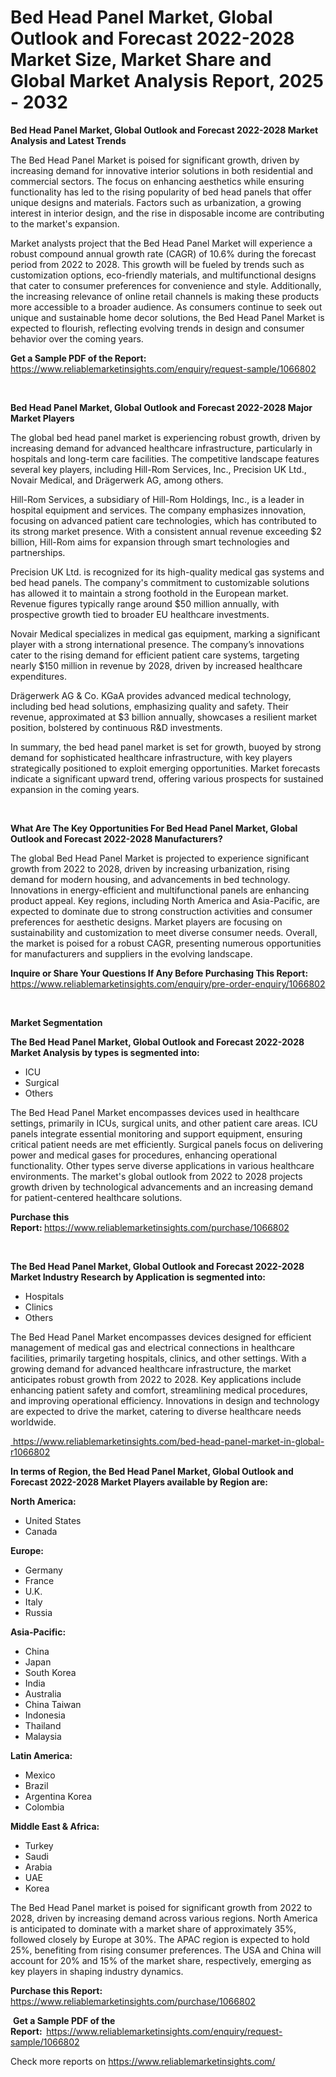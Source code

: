 <p><h1>Bed Head Panel Market, Global Outlook and Forecast 2022-2028 Market Size, Market Share and Global Market Analysis Report, 2025 - 2032</h1></p><p><strong>Bed Head Panel Market, Global Outlook and Forecast 2022-2028 Market Analysis and Latest Trends</strong></p>
<p><p>The Bed Head Panel Market is poised for significant growth, driven by increasing demand for innovative interior solutions in both residential and commercial sectors. The focus on enhancing aesthetics while ensuring functionality has led to the rising popularity of bed head panels that offer unique designs and materials. Factors such as urbanization, a growing interest in interior design, and the rise in disposable income are contributing to the market's expansion.</p><p>Market analysts project that the Bed Head Panel Market will experience a robust compound annual growth rate (CAGR) of 10.6% during the forecast period from 2022 to 2028. This growth will be fueled by trends such as customization options, eco-friendly materials, and multifunctional designs that cater to consumer preferences for convenience and style. Additionally, the increasing relevance of online retail channels is making these products more accessible to a broader audience. As consumers continue to seek out unique and sustainable home decor solutions, the Bed Head Panel Market is expected to flourish, reflecting evolving trends in design and consumer behavior over the coming years.</p></p>
<p><strong>Get a Sample PDF of the Report:&nbsp;</strong> <a href="https://www.reliablemarketinsights.com/enquiry/request-sample/1066802?utm_campaign=3258&utm_medium=2&utm_source=Github&utm_content=ia&utm_term=21032025&utm_id=bed-head-panel-market-global-outlook-and-forecast-2022-2028">https://www.reliablemarketinsights.com/enquiry/request-sample/1066802</a></p>
<p>&nbsp;</p>
<p><strong>Bed Head Panel Market, Global Outlook and Forecast 2022-2028 Major Market Players</strong></p>
<p><p>The global bed head panel market is experiencing robust growth, driven by increasing demand for advanced healthcare infrastructure, particularly in hospitals and long-term care facilities. The competitive landscape features several key players, including Hill-Rom Services, Inc., Precision UK Ltd., Novair Medical, and Drägerwerk AG, among others.</p><p>Hill-Rom Services, a subsidiary of Hill-Rom Holdings, Inc., is a leader in hospital equipment and services. The company emphasizes innovation, focusing on advanced patient care technologies, which has contributed to its strong market presence. With a consistent annual revenue exceeding $2 billion, Hill-Rom aims for expansion through smart technologies and partnerships.</p><p>Precision UK Ltd. is recognized for its high-quality medical gas systems and bed head panels. The company's commitment to customizable solutions has allowed it to maintain a strong foothold in the European market. Revenue figures typically range around $50 million annually, with prospective growth tied to broader EU healthcare investments.</p><p>Novair Medical specializes in medical gas equipment, marking a significant player with a strong international presence. The company’s innovations cater to the rising demand for efficient patient care systems, targeting nearly $150 million in revenue by 2028, driven by increased healthcare expenditures.</p><p>Drägerwerk AG & Co. KGaA provides advanced medical technology, including bed head solutions, emphasizing quality and safety. Their revenue, approximated at $3 billion annually, showcases a resilient market position, bolstered by continuous R&D investments.</p><p>In summary, the bed head panel market is set for growth, buoyed by strong demand for sophisticated healthcare infrastructure, with key players strategically positioned to exploit emerging opportunities. Market forecasts indicate a significant upward trend, offering various prospects for sustained expansion in the coming years.</p></p>
<p>&nbsp;</p>
<p><strong>What Are The Key Opportunities For Bed Head Panel Market, Global Outlook and Forecast 2022-2028 Manufacturers?</strong></p>
<p><p>The global Bed Head Panel Market is projected to experience significant growth from 2022 to 2028, driven by increasing urbanization, rising demand for modern housing, and advancements in bed technology. Innovations in energy-efficient and multifunctional panels are enhancing product appeal. Key regions, including North America and Asia-Pacific, are expected to dominate due to strong construction activities and consumer preferences for aesthetic designs. Market players are focusing on sustainability and customization to meet diverse consumer needs. Overall, the market is poised for a robust CAGR, presenting numerous opportunities for manufacturers and suppliers in the evolving landscape.</p></p>
<p><strong>Inquire or Share Your Questions If Any Before Purchasing This Report:</strong> <a href="https://www.reliablemarketinsights.com/enquiry/pre-order-enquiry/1066802?utm_campaign=3258&utm_medium=2&utm_source=Github&utm_content=ia&utm_term=21032025&utm_id=bed-head-panel-market-global-outlook-and-forecast-2022-2028">https://www.reliablemarketinsights.com/enquiry/pre-order-enquiry/1066802</a></p>
<p>&nbsp;</p>
<p><strong>Market Segmentation</strong></p>
<p><strong>The Bed Head Panel Market, Global Outlook and Forecast 2022-2028 Market Analysis by types is segmented into:</strong></p>
<p><ul><li>ICU</li><li>Surgical</li><li>Others</li></ul></p>
<p><p>The Bed Head Panel Market encompasses devices used in healthcare settings, primarily in ICUs, surgical units, and other patient care areas. ICU panels integrate essential monitoring and support equipment, ensuring critical patient needs are met efficiently. Surgical panels focus on delivering power and medical gases for procedures, enhancing operational functionality. Other types serve diverse applications in various healthcare environments. The market's global outlook from 2022 to 2028 projects growth driven by technological advancements and an increasing demand for patient-centered healthcare solutions.</p></p>
<p><strong>Purchase this Report:&nbsp;</strong><a href="https://www.reliablemarketinsights.com/purchase/1066802?utm_campaign=3258&utm_medium=2&utm_source=Github&utm_content=ia&utm_term=21032025&utm_id=bed-head-panel-market-global-outlook-and-forecast-2022-2028">https://www.reliablemarketinsights.com/purchase/1066802</a></p>
<p>&nbsp;</p>
<p><strong>The Bed Head Panel Market, Global Outlook and Forecast 2022-2028 Market Industry Research by Application is segmented into:</strong></p>
<p><ul><li>Hospitals</li><li>Clinics</li><li>Others</li></ul></p>
<p><p>The Bed Head Panel Market encompasses devices designed for efficient management of medical gas and electrical connections in healthcare facilities, primarily targeting hospitals, clinics, and other settings. With a growing demand for advanced healthcare infrastructure, the market anticipates robust growth from 2022 to 2028. Key applications include enhancing patient safety and comfort, streamlining medical procedures, and improving operational efficiency. Innovations in design and technology are expected to drive the market, catering to diverse healthcare needs worldwide.</p></p>
<p><a href="https://www.reliablemarketinsights.com/bed-head-panel-market-in-global-r1066802?utm_campaign=3258&utm_medium=2&utm_source=Github&utm_content=ia&utm_term=21032025&utm_id=bed-head-panel-market-global-outlook-and-forecast-2022-2028">&nbsp;https://www.reliablemarketinsights.com/bed-head-panel-market-in-global-r1066802</a></p>
<p><strong>In terms of Region, the Bed Head Panel Market, Global Outlook and Forecast 2022-2028 Market Players available by Region are:</strong></p>
<p>
    <p> <strong> North America: </strong>
        <ul>
            <li>United States</li>
            <li>Canada</li>
        </ul>
        </p> 
    <p> <strong> Europe: </strong>
        <ul>
            <li>Germany</li>
            <li>France</li>
            <li>U.K.</li>
            <li>Italy</li>
            <li>Russia</li>
        </ul>
        </p> 
    <p> <strong> Asia-Pacific: </strong>
        <ul>
            <li>China</li>
            <li>Japan</li>
            <li>South Korea</li>
            <li>India</li>
            <li>Australia</li>
            <li>China Taiwan</li>
            <li>Indonesia</li>
            <li>Thailand</li>
            <li>Malaysia</li>
        </ul>
        </p> 
    <p> <strong> Latin America: </strong>
        <ul>
            <li>Mexico</li>
            <li>Brazil</li>
            <li>Argentina Korea</li>
            <li>Colombia</li>
        </ul>
        </p> 
    <p> <strong> Middle East & Africa: </strong>
        <ul>
            <li>Turkey</li>
            <li>Saudi</li>
            <li>Arabia</li>
            <li>UAE</li>
            <li>Korea</li>
        </ul>
    </p>
    </p>
<p><p>The Bed Head Panel market is poised for significant growth from 2022 to 2028, driven by increasing demand across various regions. North America is anticipated to dominate with a market share of approximately 35%, followed closely by Europe at 30%. The APAC region is expected to hold 25%, benefiting from rising consumer preferences. The USA and China will account for 20% and 15% of the market share, respectively, emerging as key players in shaping industry dynamics.</p></p>
<p><strong>Purchase this Report: </strong><a href="https://www.reliablemarketinsights.com/purchase/1066802?utm_campaign=3258&utm_medium=2&utm_source=Github&utm_content=ia&utm_term=21032025&utm_id=bed-head-panel-market-global-outlook-and-forecast-2022-2028">https://www.reliablemarketinsights.com/purchase/1066802</a></p>
<p>&nbsp;<strong>Get a Sample PDF of the Report:&nbsp;&nbsp;</strong><a href="https://www.reliablemarketinsights.com/enquiry/request-sample/1066802?utm_campaign=3258&utm_medium=2&utm_source=Github&utm_content=ia&utm_term=21032025&utm_id=bed-head-panel-market-global-outlook-and-forecast-2022-2028">https://www.reliablemarketinsights.com/enquiry/request-sample/1066802</a></p>
<p><strong></strong></p>
<p>Check more reports on <a href="https://www.reliablemarketinsights.com/?utm_campaign=3258&utm_medium=2&utm_source=Github&utm_content=ia&utm_term=21032025&utm_id=bed-head-panel-market-global-outlook-and-forecast-2022-2028">https://www.reliablemarketinsights.com/</a></p>